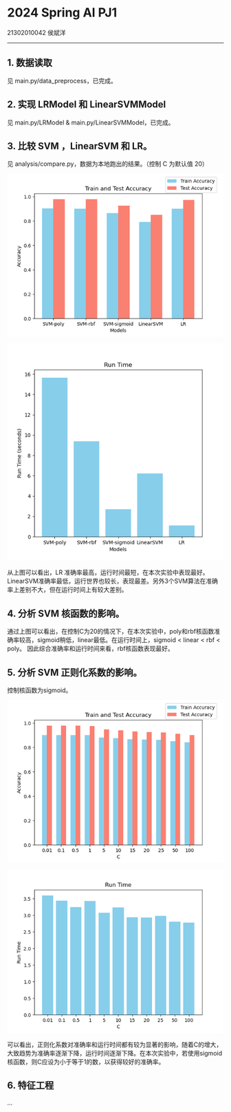 # 2024 Spring AI PJ1

21302010042 
侯斌洋

---

## 1. 数据读取

见 main.py/data_preprocess，已完成。

## 2. 实现 LRModel 和 LinearSVMModel

见 main.py/LRModel & main.py/LinearSVMModel，已完成。

## 3. 比较 SVM ，LinearSVM 和 LR。

见 analysis/compare.py，数据为本地跑出的结果。（控制 C 为默认值 20）

![accuracy.png](analysis/k_accuracy.png)

![run-time.png](analysis/k_run-time.png)

从上图可以看出，LR 准确率最高，运行时间最短，在本次实验中表现最好。LinearSVM准确率最低，运行世界也较长，表现最差。另外3个SVM算法在准确率上差别不大，但在运行时间上有较大差别。

## 4. 分析 SVM 核函数的影响。

通过上图可以看出，在控制C为20的情况下，在本次实验中，poly和rbf核函数准确率较高，sigmoid稍低，linear最低。在运行时间上，sigmoid < linear < rbf < poly。
因此综合准确率和运行时间来看，rbf核函数表现最好。

## 5. 分析 SVM 正则化系数的影响。

控制核函数为sigmoid。

![accuracy.png](analysis/c_accuracy.png)

![run-time.png](analysis/c_run_time.png)

可以看出，正则化系数对准确率和运行时间都有较为显著的影响，随着C的增大，大致趋势为准确率逐渐下降，运行时间逐渐下降。在本次实验中，若使用sigmoid核函数，则C应设为小于等于1的数，以获得较好的准确率。


## 6. 特征工程

...
